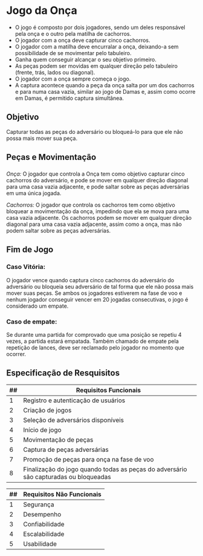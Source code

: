 # Jogo da Onça

- O jogo é composto por dois jogadores, sendo um deles responsável pela onça e o outro pela matilha de cachorros.
- O jogador com a onça deve capturar cinco cachorros.
- O jogador com a matilha deve encurralar a onça, deixando-a sem possibilidade de se movimentar pelo tabuleiro.
- Ganha quem conseguir alcançar o seu objetivo primeiro.
- As peças podem ser movidas em qualquer direção pelo tabuleiro (frente, trás, lados ou diagonal).
- O jogador com a onça sempre começa o jogo.
- A captura acontece quando a peça da onça salta por um dos cachorros e para numa casa vazia, similar ao jogo de Damas e, assim como ocorre em Damas, é permitido captura simultânea.


## Objetivo

Capturar todas as peças do adversário ou bloqueá-lo para que ele não possa mais mover sua peça.

## Peças e  Movimentação

###
*Onça:* O jogador que controla a Onça tem como objetivo capturar cinco cachorros do adversário, e pode se mover em qualquer direção diagonal para uma casa vazia adjacente, e pode saltar sobre as peças adversárias em uma única jogada.

*Cachorros:* O jogador que controla os cachorros tem como objetivo bloquear a movimentação da onça, impedindo que ela se mova para uma casa vazia adjacente. Os cachorros podem se mover em qualquer direção diagonal para uma casa vazia adjacente, assim como a onça, mas não podem saltar sobre as peças adversárias.

## Fim de Jogo

### Caso Vitória: 
O jogador vence quando captura cinco cachorros do adversário do adversário ou bloqueia seu adversário de tal forma que ele não possa mais mover suas peças. Se ambos os jogadores estiverem na fase de voo e nenhum jogador conseguir vencer em 20 jogadas consecutivas, o jogo é considerado um empate.

### Caso de empate: 
Se durante uma partida for comprovado que uma
posição se repetiu 4 vezes, a partida estará empatada. Também chamado
de empate pela repetição de lances, deve ser reclamado pelo jogador no
momento que ocorrer. 

## Especificação de Resquisitos

| ## | Requisitos Funcionais                                              |
|---|--------------------------------------------------------------------|
| 1 | Registro e autenticação de usuários                                 |
| 2 | Criação de jogos                                                    |
| 3 | Seleção de adversários disponíveis                                  |
| 4 | Início de jogo                                                      |
| 5 | Movimentação de peças                                               |
| 6 | Captura de peças adversárias                                         |
| 7 | Promoção de peças para onça na fase de voo                           |
| 8 | Finalização do jogo quando todas as peças do adversário são capturadas ou bloqueadas |

| ## | Requisitos Não Funcionais |
|---|---------------------------|
| 1 | Segurança                 |
| 2 | Desempenho                |
| 3 | Confiabilidade            |
| 4 | Escalabilidade            |
| 5 | Usabilidade               |
